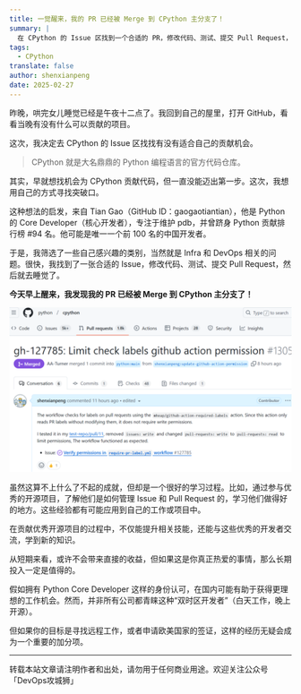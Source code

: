 ```yaml
---
title: 一觉醒来，我的 PR 已经被 Merge 到 CPython 主分支了！
summary: |
  在 CPython 的 Issue 区找到一个合适的 PR，修改代码、测试、提交 Pull Request，第二天醒来发现已经被 Merge 到主分支了！这是一个很好的学习过程，也是对开源社区的贡献。
tags:
  - CPython
translate: false
author: shenxianpeng
date: 2025-02-27
---
```


昨晚，哄完女儿睡觉已经是午夜十二点了。我回到自己的屋里，打开 GitHub，看看当晚有没有什么可以贡献的项目。

这次，我决定去 CPython 的 Issue 区找找有没有适合自己的贡献机会。

> CPython 就是大名鼎鼎的 Python 编程语言的官方代码仓库。

其实，早就想找机会为 CPython 贡献代码，但一直没能迈出第一步。这次，我想用自己的方式寻找突破口。

这种想法的启发，来自 Tian Gao（GitHub ID：gaogaotiantian），他是 Python 的 Core Developer（核心开发者），专注于维护 pdb，并曾跻身 Python 贡献排行榜 #94 名。他可能是唯一一个前 100 名的中国开发者。

于是，我筛选了一些自己感兴趣的类别，当然就是 Infra 和 DevOps 相关的问题。很快，我找到了一张合适的 Issue，修改代码、测试、提交 Pull Request，然后就去睡觉了。

**今天早上醒来，我发现我的 PR 已经被 Merge 到 CPython 主分支了！**

![第一个 CPython PR](first-pr.png)

虽然这算不上什么了不起的成就，但却是一个很好的学习过程。比如，通过参与优秀的开源项目，了解他们是如何管理 Issue 和 Pull Request 的，学习他们做得好的地方。这些经验都有可能应用到自己的工作或项目中。

在贡献优秀开源项目的过程中，不仅能提升相关技能，还能与这些优秀的开发者交流，学到新的知识。

从短期来看，或许不会带来直接的收益，但如果这是你真正热爱的事情，那么长期投入一定是值得的。

假如拥有 Python Core Developer 这样的身份认可，在国内可能有助于获得更理想的工作机会。然而，并非所有公司都青睐这种“双时区开发者”（白天工作，晚上开源）。

但如果你的目标是寻找远程工作，或者申请欧美国家的签证，这样的经历无疑会成为一个重要的加分项。

---

转载本站文章请注明作者和出处，请勿用于任何商业用途。欢迎关注公众号「DevOps攻城狮」
